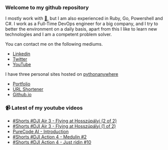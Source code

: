 ### Welcome to my github repository

I mostly work with [:snake:](https://www.python.org/), but I am also experienced in Ruby, Go, Powershell and C#. I work as a Full-Time DevOps engineer for a big company, and I try to better the environment on a daily basis, apart from this I like to learn new technologies and I am a competent problem solver.

You can contact me on the following mediums.
- [Linkedin](https://www.linkedin.com/in/r3ap3rpy)
- [Twitter](https://twitter.com/r3ap3rpy)
- [YouTube](https://www.youtube.com/channel/UC1qkMXH8d2I9DDAtBSeEHqg)

I have three personal sites hosted on [pythonanywhere](https://www.pythonanywhere.com/)
- [Portfolio](http://r3ap3rpy.pythonanywhere.com/)
- [URL Shortener](http://shortenpy.pythonanywhere.com/)
- [Github.io](https://r3ap3rpy.github.io/)

### :video_camera: Latest of my youtube videos
<!-- YOUTUBE:START -->
- [#Shorts #DJI Air 3 - Flying at Hosszúpályi &lpar;2 of 2&rpar;](https://www.youtube.com/watch?v=w16iD4huaOE)
- [#Shorts #DJI Air 3 - Flying at Hosszúpályi &lpar;1 of 2&rpar;](https://www.youtube.com/watch?v=JINd4N9g26g)
- [PureCode AI - Introduction](https://www.youtube.com/watch?v=f2ojY8-OuY0)
- [#Shorts #DJI Action 4 - Medulin #2](https://www.youtube.com/watch?v=PjB6cNCy9FU)
- [#Shorts #DJI Action 4 - Just ridin #10](https://www.youtube.com/watch?v=pBFpZDGjnOw)
<!-- YOUTUBE:END -->

